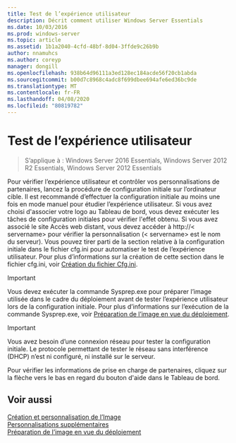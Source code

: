 ```yaml
---
title: Test de l’expérience utilisateur
description: Décrit comment utiliser Windows Server Essentials
ms.date: 10/03/2016
ms.prod: windows-server
ms.topic: article
ms.assetid: 1b1a2040-4cfd-48bf-8d04-3ffde9c26b9b
author: nnamuhcs
ms.author: coreyp
manager: dongill
ms.openlocfilehash: 938b64d96111a3ed128ec184acde56f20cb1abda
ms.sourcegitcommit: b00d7c8968c4adc8f699dbee694afe6ed36bc9de
ms.translationtype: MT
ms.contentlocale: fr-FR
ms.lasthandoff: 04/08/2020
ms.locfileid: "80819782"
---
```

# <a name="testing-the-customer-experience"></a>Test de l’expérience utilisateur

>S’applique à : Windows Server 2016 Essentials, Windows Server 2012 R2 Essentials, Windows Server 2012 Essentials

Pour vérifier l’expérience utilisateur et contrôler vos personnalisations de partenaires, lancez la procédure de configuration initiale sur l’ordinateur cible. Il est recommandé d’effectuer la configuration initiale au moins une fois en mode manuel pour étudier l’expérience utilisateur. Si vous avez choisi d'associer votre logo au Tableau de bord, vous devez exécuter les tâches de configuration initiales pour vérifier l'effet obtenu. Si vous avez associé le site Accès web distant, vous devez accéder à http://< servername\> pour vérifier la personnalisation (< servername\> est le nom du serveur). Vous pouvez tirer parti de la section relative à la configuration initiale dans le fichier cfg.ini pour automatiser le test de l’expérience utilisateur. Pour plus d’informations sur la création de cette section dans le fichier cfg.ini, voir [Création du fichier Cfg.ini](Create-the-Cfg.ini-File.md).  
  
> [!IMPORTANT]
>  Vous devez exécuter la commande Sysprep.exe pour préparer l’image utilisée dans le cadre du déploiement avant de tester l’expérience utilisateur lors de la configuration initiale. Pour plus d’informations sur l’exécution de la commande Sysprep.exe, voir [Préparation de l’image en vue du déploiement](Preparing-the-Image-for-Deployment.md).  
  
> [!IMPORTANT]
>  Vous avez besoin d’une connexion réseau pour tester la configuration initiale. Le protocole permettant de tester le réseau sans interférence (DHCP) n’est ni configuré, ni installé sur le serveur.  
  
 Pour vérifier les informations de prise en charge de partenaires, cliquez sur la flèche vers le bas en regard du bouton d'aide dans le Tableau de bord.  
  
## <a name="see-also"></a>Voir aussi  
 [Création et personnalisation de l’Image](Creating-and-Customizing-the-Image.md)   
 [Personnalisations supplémentaires](Additional-Customizations.md)   
 [Préparation de l’image en vue du déploiement](Preparing-the-Image-for-Deployment.md)